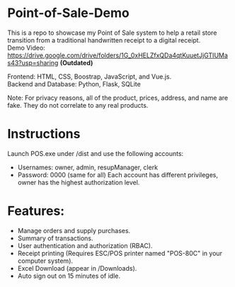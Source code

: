 # Point-of-Sale-Demo
This is a repo to showcase my Point of Sale system to help a retail store transition from a traditional handwritten receipt to a digital receipt. <br>
Demo Video: https://drive.google.com/drive/folders/1G_0xHELZfxQDa4qtKuuetJjGTIUMas43?usp=sharing <b>(Outdated)</b>

Frontend: HTML, CSS, Boostrap, JavaScript, and Vue.js. <br>
Backend and Database: Python, Flask, SQLite

Note: For privacy reasons, all of the product, prices, address, and name are fake. They do not correlate to any real products.

# Instructions
Launch POS.exe under /dist and use the following accounts:
- Usernames: owner, admin, resupManager, clerk 
- Password: 0000 (same for all)
Each account has different privileges, owner has the highest authorization level.

# Features:
- Manage orders and supply purchases.
- Summary of transactions.
- User authentication and authorization (RBAC).
- Receipt printing (Requires ESC/POS printer named "POS-80C" in your computer system).
- Excel Download (appear in /Downloads).
- Auto sign out on 15 minutes of idle.
